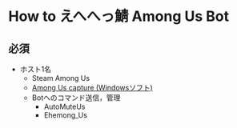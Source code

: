 # How to えへへっ鯖 Among Us Bot 
## 必須
- ホスト1名
  - Steam Among Us
  - [Among Us capture (Windowsソフト) ](https://github.com/denverquane/amonguscapture/releases/latest)
  - Botへのコマンド送信，管理
    - AutoMuteUs 
    - Ehemong_Us
  
 
